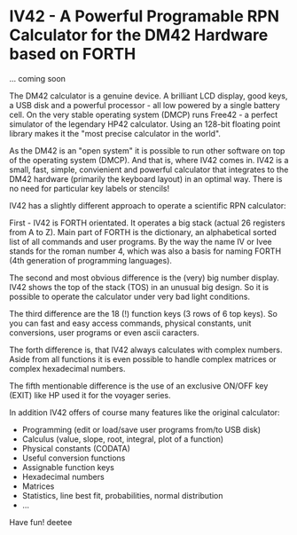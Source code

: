 # IV42 - A Powerful Programable RPN Calculator for the DM42 Hardware based on FORTH

... coming soon


The DM42 calculator is a genuine device. A brilliant LCD display, good keys, a
USB disk and a powerful processor - all low powered by a single battery cell.
On the very stable operating system (DMCP) runs Free42 - a perfect simulator of
the legendary HP42 calculator. Using an 128-bit floating point library makes it
the "most precise calculator in the world".

As the DM42 is an "open system" it is possible to run other software on top of
the operating system (DMCP). And that is, where IV42 comes in. IV42 is a small,
fast, simple, convienient and powerful calculator that integrates to the DM42
hardware (primarily the keyboard layout) in an optimal way. There is no need for
particular key labels or stencils!

IV42 has a slightly different approach to operate a scientific RPN calculator:

First - IV42 is FORTH orientated. It operates a big stack (actual 26 registers
from A to Z). Main part of FORTH is the dictionary, an alphabetical sorted
list of all commands and user programs. By the way the name IV or Ivee stands
for the roman number 4, which was also a basis for naming FORTH (4th
generation of programming languages).

The second and most obvious difference is the (very) big number display. IV42
shows the top of the stack (TOS) in an unusual big design. So it is possible
to operate the calculator under very bad light conditions.

The third difference are the 18 (!) function keys (3 rows of 6 top keys). So
you can fast and easy access commands, physical constants, unit conversions,
user programs or even ascii caracters.

The forth difference is, that IV42 always calculates with complex numbers.
Aside from all functions it is even possible to handle complex matrices or
complex hexadecimal numbers.

The fifth mentionable difference is the use of an exclusive ON/OFF key (EXIT)
like HP used it for the voyager series.

In addition IV42 offers of course many features like the original calculator:
* Programming (edit or load/save user programs from/to USB disk)
* Calculus (value, slope, root, integral, plot of a function)
* Physical constants (CODATA)
* Useful conversion functions
* Assignable function keys
* Hexadecimal numbers
* Matrices
* Statistics, line best fit, probabilities, normal distribution
* ...

Have fun!
deetee


